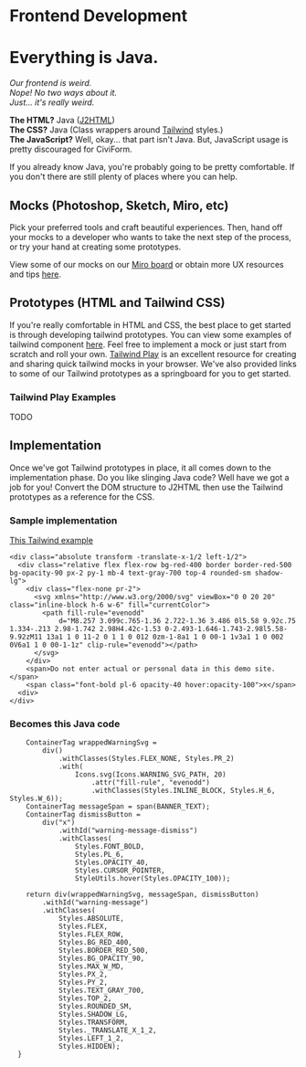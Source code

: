 # Frontend Development
# Everything is Java.   
_Our frontend is weird._  
_Nope! No two ways about it._  
_Just... it's really weird._  

**The HTML?** Java ([J2HTML](https://j2html.com/))    
**The CSS?** Java (Class wrappers around [Tailwind](https://tailwindcss.com/) styles.)   
**The JavaScript?** Well, okay... that part isn't Java. But, JavaScript usage is pretty discouraged for CiviForm.

If you already know Java, you're probably going to be pretty comfortable. If you don't there are still plenty of places where you can help.

## Mocks (Photoshop, Sketch, Miro, etc)
Pick your preferred tools and craft beautiful experiences. Then, hand off your mocks to a developer who wants to take the next step of the process, or try your hand at creating some prototypes.

View some of our mocks on our [Miro board](tiny.cc/cvf-flow) or obtain more UX resources and tips [here](https://github.com/seattle-uat/civiform/wiki/UX-contribution-guide).

## Prototypes (HTML and Tailwind CSS)
If you're really comfortable in HTML and CSS, the best place to get started is through developing tailwind prototypes. 
You can view some examples of tailwind component [here](https://tailwindcomponents.com/components). Feel free to implement a mock or just start from scratch and roll your own.  [Tailwind Play](https://play.tailwindcss.com/) is an excellent resource for creating and sharing quick tailwind mocks in your browser. We've also provided links to some of our Tailwind prototypes as a springboard for you to get started.
 
### Tailwind Play Examples
TODO

## Implementation
Once we've got Tailwind prototypes in place, it all comes down to the implementation phase. Do you like slinging Java code? Well have we got a job for you! Convert the DOM structure to J2HTML then use the Tailwind prototypes as a reference for the CSS.


### Sample implementation
[This Tailwind example](https://play.tailwindcss.com/ZVevfWqRdz)
```
<div class="absolute transform -translate-x-1/2 left-1/2">
  <div class="relative flex flex-row bg-red-400 border border-red-500 bg-opacity-90 px-2 py-1 mb-4 text-gray-700 top-4 rounded-sm shadow-lg">
    <div class="flex-none pr-2">
      <svg xmlns="http://www.w3.org/2000/svg" viewBox="0 0 20 20" class="inline-block h-6 w-6" fill="currentColor">
        <path fill-rule="evenodd" 
            d="M8.257 3.099c.765-1.36 2.722-1.36 3.486 0l5.58 9.92c.75 1.334-.213 2.98-1.742 2.98H4.42c-1.53 0-2.493-1.646-1.743-2.98l5.58-9.92zM11 13a1 1 0 11-2 0 1 1 0 012 0zm-1-8a1 1 0 00-1 1v3a1 1 0 002 0V6a1 1 0 00-1-1z" clip-rule="evenodd"></path>
      </svg>
    </div>
    <span>Do not enter actual or personal data in this demo site.</span>
    <span class="font-bold pl-6 opacity-40 hover:opacity-100">x</span>
  <div>
</div>
```

### Becomes this Java code
```
    ContainerTag wrappedWarningSvg =
        div()
            .withClasses(Styles.FLEX_NONE, Styles.PR_2)
            .with(
                Icons.svg(Icons.WARNING_SVG_PATH, 20)
                    .attr("fill-rule", "evenodd")
                    .withClasses(Styles.INLINE_BLOCK, Styles.H_6, Styles.W_6));
    ContainerTag messageSpan = span(BANNER_TEXT);
    ContainerTag dismissButton =
        div("x")
            .withId("warning-message-dismiss")
            .withClasses(
                Styles.FONT_BOLD,
                Styles.PL_6,
                Styles.OPACITY_40,
                Styles.CURSOR_POINTER,
                StyleUtils.hover(Styles.OPACITY_100));

    return div(wrappedWarningSvg, messageSpan, dismissButton)
        .withId("warning-message")
        .withClasses(
            Styles.ABSOLUTE,
            Styles.FLEX,
            Styles.FLEX_ROW,
            Styles.BG_RED_400,
            Styles.BORDER_RED_500,
            Styles.BG_OPACITY_90,
            Styles.MAX_W_MD,
            Styles.PX_2,
            Styles.PY_2,
            Styles.TEXT_GRAY_700,
            Styles.TOP_2,
            Styles.ROUNDED_SM,
            Styles.SHADOW_LG,
            Styles.TRANSFORM,
            Styles._TRANSLATE_X_1_2,
            Styles.LEFT_1_2,
            Styles.HIDDEN);
  }
```
